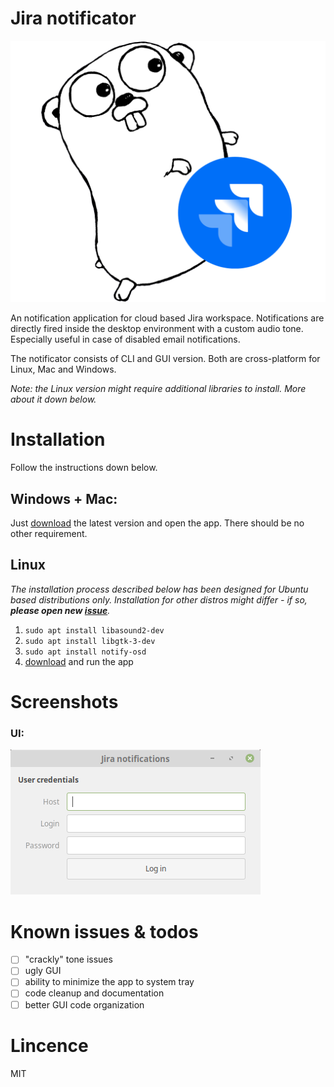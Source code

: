 Jira notificator
=================

![logo](doc/logo.png)

An notification application for cloud based Jira workspace. Notifications are directly fired inside the desktop environment with a custom audio tone. Especially useful in case of disabled email notifications.

The notificator consists of CLI and GUI version. Both are cross-platform for Linux, Mac and Windows.

_Note: the Linux version might require additional libraries to install. More about it down below._

# Installation

Follow the instructions down below.

## Windows + Mac:

Just [download](https://github.com/vlachmilan/jira-notificator/releases) the latest version  and open the app. There should be no other requirement.

## Linux

_The installation process described below has been designed for Ubuntu based distributions only. Installation for other distros might differ - if so, **please open new [issue](https://github.com/vlachmilan/jira-notificator/issues)**._

1. `sudo apt install libasound2-dev`
2. `sudo apt install libgtk-3-dev`
3. `sudo apt install notify-osd`
4. [download](https://github.com/vlachmilan/jira-notificator/releases) and run the app 

# Screenshots

### UI:
![screenshot1](doc/screenshot1.png)

# Known issues & todos
- [ ] "crackly" tone issues
- [ ] ugly GUI
- [ ] ability to minimize the app to system tray
- [ ] code cleanup and documentation
- [ ] better GUI code organization

# Lincence

MIT